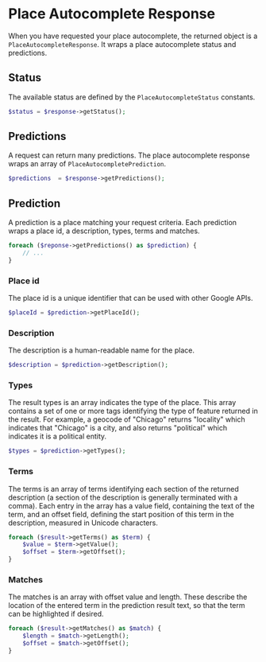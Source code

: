 # Place Autocomplete Response

When you have requested your place autocomplete, the returned object is a `PlaceAutocompleteResponse`. It wraps a 
place autocomplete status and predictions.

## Status

The available status are defined by the `PlaceAutocompleteStatus` constants.

``` php
$status = $response->getStatus();
```

## Predictions

A request can return many predictions. The place autocomplete response wraps an array of `PlaceAutocompletePrediction`.

``` php
$predictions  = $response->getPredictions();
```

## Prediction

A prediction is a place matching your request criteria. Each prediction wraps a place id, a description, types, terms 
and matches.

``` php
foreach ($reponse->getPredictions() as $prediction) {
    // ...
}
```

### Place id

The place id is a unique identifier that can be used with other Google APIs.

``` php
$placeId = $prediction->getPlaceId();
```

### Description

The description is a human-readable name for the place.

``` php
$description = $prediction->getDescription();
```

### Types

The result types is an array indicates the type of the place. This array contains a set of one or more tags
identifying the type of feature returned in the result. For example, a geocode of "Chicago" returns "locality" which
indicates that "Chicago" is a city, and also returns "political" which indicates it is a political entity.

``` php
$types = $prediction->getTypes();
```

### Terms

The terms is an array of terms identifying each section of the returned description (a section of the description is 
generally terminated with a comma). Each entry in the array has a value field, containing the text of the term, and an 
offset field, defining the start position of this term in the description, measured in Unicode characters.

``` php
foreach ($result->getTerms() as $term) {
    $value = $term->getValue();
    $offset = $term->getOffset();
}
```

### Matches

The matches is an array with offset value and length. These describe the location of the entered term in the 
prediction result text, so that the term can be highlighted if desired.

``` php
foreach ($result->getMatches() as $match) {
    $length = $match->getLength();
    $offset = $match->getOffset();
}
```
